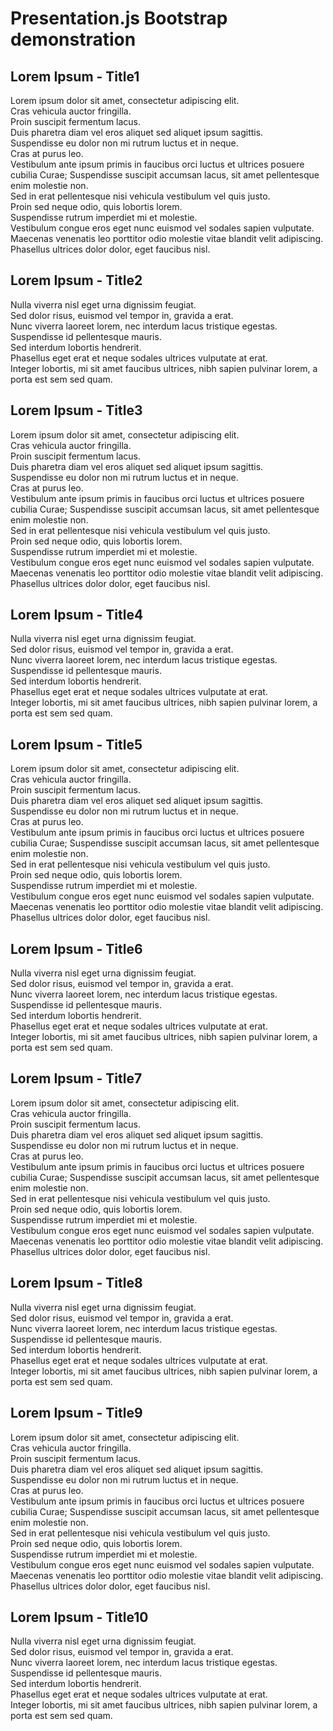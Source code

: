 Presentation.js Bootstrap demonstration
==========================================

Lorem Ipsum - Title1
-------------------------------

Lorem ipsum dolor sit amet, consectetur adipiscing elit.  
Cras vehicula auctor fringilla.  
Proin suscipit fermentum lacus.  
Duis pharetra diam vel eros aliquet sed aliquet ipsum sagittis.  
Suspendisse eu dolor non mi rutrum luctus et in neque.  
Cras at purus leo.  
Vestibulum ante ipsum primis in faucibus orci luctus et ultrices posuere cubilia Curae; Suspendisse suscipit accumsan lacus, sit amet pellentesque enim molestie non.  
Sed in erat pellentesque nisi vehicula vestibulum vel quis justo.  
Proin sed neque odio, quis lobortis lorem.  
Suspendisse rutrum imperdiet mi et molestie.  
Vestibulum congue eros eget nunc euismod vel sodales sapien vulputate.  
Maecenas venenatis leo porttitor odio molestie vitae blandit velit adipiscing.  
Phasellus ultrices dolor dolor, eget faucibus nisl.

Lorem Ipsum - Title2
-------------------------------

Nulla viverra nisl eget urna dignissim feugiat.  
Sed dolor risus, euismod vel tempor in, gravida a erat.  
Nunc viverra laoreet lorem, nec interdum lacus tristique egestas.  
Suspendisse id pellentesque mauris.  
Sed interdum lobortis hendrerit.  
Phasellus eget erat et neque sodales ultrices vulputate at erat.  
Integer lobortis, mi sit amet faucibus ultrices, nibh sapien pulvinar lorem, a porta est sem sed quam.

Lorem Ipsum - Title3
-------------------------------

Lorem ipsum dolor sit amet, consectetur adipiscing elit.  
Cras vehicula auctor fringilla.  
Proin suscipit fermentum lacus.  
Duis pharetra diam vel eros aliquet sed aliquet ipsum sagittis.  
Suspendisse eu dolor non mi rutrum luctus et in neque.  
Cras at purus leo.  
Vestibulum ante ipsum primis in faucibus orci luctus et ultrices posuere cubilia Curae; Suspendisse suscipit accumsan lacus, sit amet pellentesque enim molestie non.  
Sed in erat pellentesque nisi vehicula vestibulum vel quis justo.  
Proin sed neque odio, quis lobortis lorem.  
Suspendisse rutrum imperdiet mi et molestie.  
Vestibulum congue eros eget nunc euismod vel sodales sapien vulputate.  
Maecenas venenatis leo porttitor odio molestie vitae blandit velit adipiscing.  
Phasellus ultrices dolor dolor, eget faucibus nisl.

Lorem Ipsum - Title4
-------------------------------

Nulla viverra nisl eget urna dignissim feugiat.  
Sed dolor risus, euismod vel tempor in, gravida a erat.  
Nunc viverra laoreet lorem, nec interdum lacus tristique egestas.  
Suspendisse id pellentesque mauris.  
Sed interdum lobortis hendrerit.  
Phasellus eget erat et neque sodales ultrices vulputate at erat.  
Integer lobortis, mi sit amet faucibus ultrices, nibh sapien pulvinar lorem, a porta est sem sed quam.


Lorem Ipsum - Title5
-------------------------------

Lorem ipsum dolor sit amet, consectetur adipiscing elit.  
Cras vehicula auctor fringilla.  
Proin suscipit fermentum lacus.  
Duis pharetra diam vel eros aliquet sed aliquet ipsum sagittis.  
Suspendisse eu dolor non mi rutrum luctus et in neque.  
Cras at purus leo.  
Vestibulum ante ipsum primis in faucibus orci luctus et ultrices posuere cubilia Curae; Suspendisse suscipit accumsan lacus, sit amet pellentesque enim molestie non.  
Sed in erat pellentesque nisi vehicula vestibulum vel quis justo.  
Proin sed neque odio, quis lobortis lorem.  
Suspendisse rutrum imperdiet mi et molestie.  
Vestibulum congue eros eget nunc euismod vel sodales sapien vulputate.  
Maecenas venenatis leo porttitor odio molestie vitae blandit velit adipiscing.  
Phasellus ultrices dolor dolor, eget faucibus nisl.

Lorem Ipsum - Title6
-------------------------------

Nulla viverra nisl eget urna dignissim feugiat.  
Sed dolor risus, euismod vel tempor in, gravida a erat.  
Nunc viverra laoreet lorem, nec interdum lacus tristique egestas.  
Suspendisse id pellentesque mauris.  
Sed interdum lobortis hendrerit.  
Phasellus eget erat et neque sodales ultrices vulputate at erat.  
Integer lobortis, mi sit amet faucibus ultrices, nibh sapien pulvinar lorem, a porta est sem sed quam.


Lorem Ipsum - Title7
-------------------------------

Lorem ipsum dolor sit amet, consectetur adipiscing elit.  
Cras vehicula auctor fringilla.  
Proin suscipit fermentum lacus.  
Duis pharetra diam vel eros aliquet sed aliquet ipsum sagittis.  
Suspendisse eu dolor non mi rutrum luctus et in neque.  
Cras at purus leo.  
Vestibulum ante ipsum primis in faucibus orci luctus et ultrices posuere cubilia Curae; Suspendisse suscipit accumsan lacus, sit amet pellentesque enim molestie non.  
Sed in erat pellentesque nisi vehicula vestibulum vel quis justo.  
Proin sed neque odio, quis lobortis lorem.  
Suspendisse rutrum imperdiet mi et molestie.  
Vestibulum congue eros eget nunc euismod vel sodales sapien vulputate.  
Maecenas venenatis leo porttitor odio molestie vitae blandit velit adipiscing.  
Phasellus ultrices dolor dolor, eget faucibus nisl.

Lorem Ipsum - Title8
-------------------------------

Nulla viverra nisl eget urna dignissim feugiat.  
Sed dolor risus, euismod vel tempor in, gravida a erat.  
Nunc viverra laoreet lorem, nec interdum lacus tristique egestas.  
Suspendisse id pellentesque mauris.  
Sed interdum lobortis hendrerit.  
Phasellus eget erat et neque sodales ultrices vulputate at erat.  
Integer lobortis, mi sit amet faucibus ultrices, nibh sapien pulvinar lorem, a porta est sem sed quam.


Lorem Ipsum - Title9
-------------------------------

Lorem ipsum dolor sit amet, consectetur adipiscing elit.  
Cras vehicula auctor fringilla.  
Proin suscipit fermentum lacus.  
Duis pharetra diam vel eros aliquet sed aliquet ipsum sagittis.  
Suspendisse eu dolor non mi rutrum luctus et in neque.  
Cras at purus leo.  
Vestibulum ante ipsum primis in faucibus orci luctus et ultrices posuere cubilia Curae; Suspendisse suscipit accumsan lacus, sit amet pellentesque enim molestie non.  
Sed in erat pellentesque nisi vehicula vestibulum vel quis justo.  
Proin sed neque odio, quis lobortis lorem.  
Suspendisse rutrum imperdiet mi et molestie.  
Vestibulum congue eros eget nunc euismod vel sodales sapien vulputate.  
Maecenas venenatis leo porttitor odio molestie vitae blandit velit adipiscing.  
Phasellus ultrices dolor dolor, eget faucibus nisl.

Lorem Ipsum - Title10
-------------------------------

Nulla viverra nisl eget urna dignissim feugiat.  
Sed dolor risus, euismod vel tempor in, gravida a erat.  
Nunc viverra laoreet lorem, nec interdum lacus tristique egestas.  
Suspendisse id pellentesque mauris.  
Sed interdum lobortis hendrerit.  
Phasellus eget erat et neque sodales ultrices vulputate at erat.  
Integer lobortis, mi sit amet faucibus ultrices, nibh sapien pulvinar lorem, a porta est sem sed quam.



